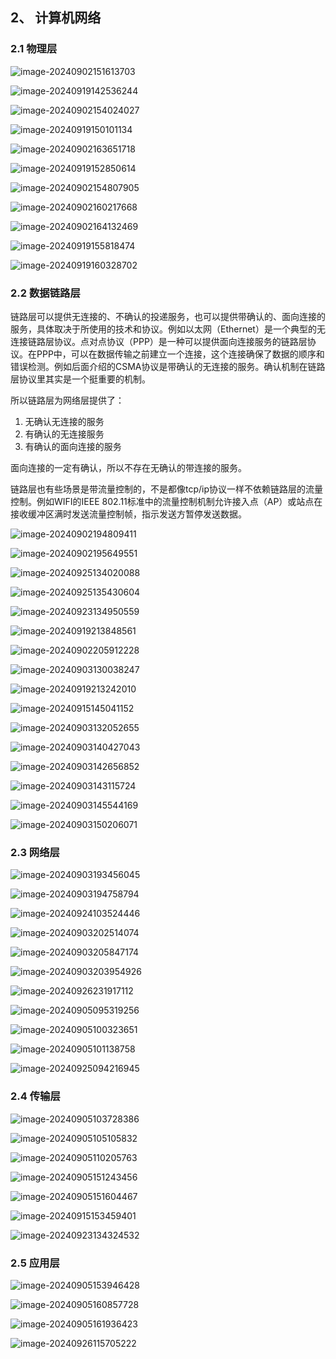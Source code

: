 

## 2、 计算机网络

### 2.1 物理层

![image-20240902151613703](img/image-20240902151613703.png)

![image-20240919142536244](img/image-20240919142536244.png)

![image-20240902154024027](img/image-20240902154024027.png)





![image-20240919150101134](img/image-20240919150101134.png)





![image-20240902163651718](img/image-20240902163651718.png)



![image-20240919152850614](img/image-20240919152850614.png)

![image-20240902154807905](img/image-20240902154807905.png)

![image-20240902160217668](img/image-20240902160217668.png)

![image-20240902164132469](img/image-20240902164132469.png)

![image-20240919155818474](img/image-20240919155818474.png)

![image-20240919160328702](img/image-20240919160328702.png)

### 2.2 数据链路层

链路层可以提供无连接的、不确认的投递服务，也可以提供带确认的、面向连接的服务，具体取决于所使用的技术和协议。例如以太网（Ethernet）是一个典型的无连接链路层协议。点对点协议（PPP）是一种可以提供面向连接服务的链路层协议。在PPP中，可以在数据传输之前建立一个连接，这个连接确保了数据的顺序和错误检测。例如后面介绍的CSMA协议是带确认的无连接的服务。确认机制在链路层协议里其实是一个挺重要的机制。

所以链路层为网络层提供了：

1. 无确认无连接的服务
2. 有确认的无连接服务
3. 有确认的面向连接的服务

面向连接的一定有确认，所以不存在无确认的带连接的服务。



链路层也有些场景是带流量控制的，不是都像tcp/ip协议一样不依赖链路层的流量控制。例如WIFI的IEEE 802.11标准中的流量控制机制允许接入点（AP）或站点在接收缓冲区满时发送流量控制帧，指示发送方暂停发送数据。



![image-20240902194809411](img/image-20240902194809411.png)

![image-20240902195649551](img/image-20240902195649551.png)

![image-20240925134020088](img/image-20240925134020088.png)

![image-20240925135430604](img/image-20240925135430604.png)





![image-20240923134950559](img/image-20240923134950559.png)

![image-20240919213848561](img/image-20240919213848561.png)

![image-20240902205912228](img/image-20240902205912228.png)



![image-20240903130038247](img/image-20240903130038247.png)

![image-20240919213242010](img/image-20240919213242010.png)

![image-20240915145041152](img/image-20240915145041152.png)

![image-20240903132052655](img/image-20240903132052655.png)

![image-20240903140427043](img/image-20240903140427043.png)

![image-20240903142656852](img/image-20240903142656852.png)

![image-20240903143115724](img/image-20240903143115724.png)

![image-20240903145544169](img/image-20240903145544169.png)

![image-20240903150206071](img/image-20240903150206071.png)

### 2.3 网络层

![image-20240903193456045](img/image-20240903193456045.png)

![image-20240903194758794](img/image-20240903194758794.png)



![image-20240924103524446](img/image-20240924103524446.png)



![image-20240903202514074](img/image-20240903202514074.png)

![image-20240903205847174](img/image-20240903205847174.png)

![image-20240903203954926](img/image-20240903203954926.png)

![image-20240926231917112](img/image-20240926231917112.png)

![image-20240905095319256](img/image-20240905095319256.png)

![image-20240905100323651](img/image-20240905100323651.png)

![image-20240905101138758](img/image-20240905101138758.png)



![image-20240925094216945](img/image-20240925094216945.png)

### 2.4 传输层

![image-20240905103728386](img/image-20240905103728386.png)

![image-20240905105105832](img/image-20240905105105832.png)

![image-20240905110205763](img/image-20240905110205763.png)

![image-20240905151243456](img/image-20240905151243456.png)

![image-20240905151604467](img/image-20240905151604467.png)



![image-20240915153459401](img/image-20240915153459401.png)

![image-20240923134324532](img/image-20240923134324532.png)

### 2.5 应用层

![image-20240905153946428](img/image-20240905153946428.png)

![image-20240905160857728](img/image-20240905160857728.png)

![image-20240905161936423](img/image-20240905161936423.png)

![image-20240926115705222](img/image-20240926115705222.png)
